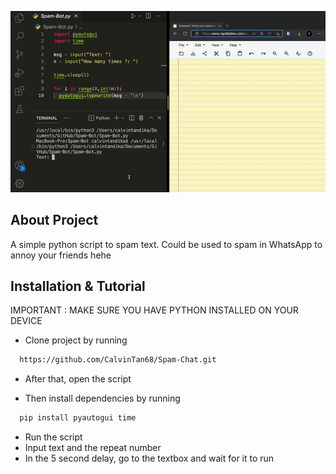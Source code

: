 <p align="center">
  <img width="600" src="https://github.com/CalvinTan68/Spam-Bot/blob/main/preview.gif">
</p>

## About Project

A simple python script to spam text. Could be used to spam in WhatsApp to annoy your friends hehe
## Installation & Tutorial

IMPORTANT : MAKE SURE YOU HAVE PYTHON INSTALLED ON YOUR DEVICE

- Clone project by running

```bash
  https://github.com/CalvinTan68/Spam-Chat.git
```
- After that, open the script

- Then install dependencies by running
```bash
  pip install pyautogui time
```
- Run the script
- Input text and the repeat number
- In the 5 second delay, go to the textbox and wait for it to run
